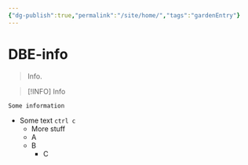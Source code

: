 ```yaml
---
{"dg-publish":true,"permalink":"/site/home/","tags":"gardenEntry"}
---
```

# DBE-info
> Info. 

>[!INFO]
> Info

```ad-info
Some information
```

- Some text `ctrl c` 
	- More stuff
	- A
	- B
		- C
